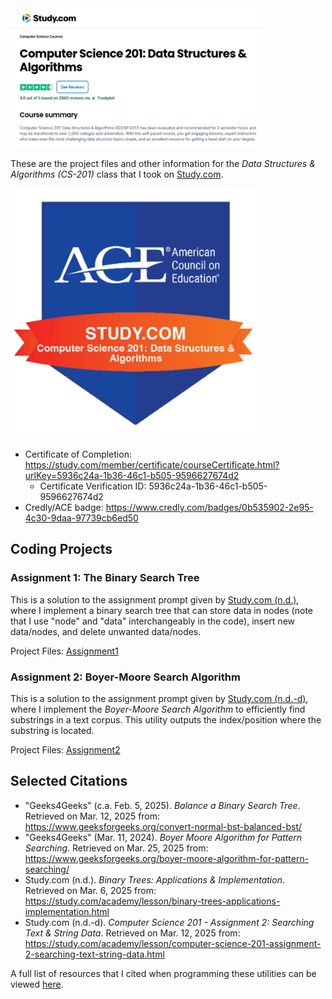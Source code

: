 
<img src="./img/banner.png" width="400px" />

These are the project files and other information for the _Data Structures & Algorithms (CS-201)_ class that I took on [Study.com](https://study.com). 

<a href="https://www.credly.com/badges/0b535902-2e95-4c30-9daa-97739cb6ed50" target="_blank"><img src="./img/badge.png" width="400px" /></a>

* Certificate of Completion: https://study.com/member/certificate/courseCertificate.html?urlKey=5936c24a-1b36-46c1-b505-9596627674d2
    * Certificate Verification ID: 5936c24a-1b36-46c1-b505-9596627674d2
* Credly/ACE badge: https://www.credly.com/badges/0b535902-2e95-4c30-9daa-97739cb6ed50

## Coding Projects

### Assignment 1: The Binary Search Tree

This is a solution to the assignment prompt given by [Study.com (n.d.)](https://study.com/academy/lesson/binary-trees-applications-implementation.html), where I implement a binary search tree that can store data in nodes (note that I use "node" and "data" interchangeably in the code), insert new data/nodes, and delete unwanted data/nodes.

Project Files: [Assignment1](./projects/Assignment1)

### Assignment 2: Boyer-Moore Search Algorithm

This is a solution to the assignment prompt given by [Study.com (n.d.-d)](https://study.com/academy/lesson/computer-science-201-assignment-2-searching-text-string-data.html), where I implement the _Boyer-Moore Search Algorithm_ to efficiently find substrings in a text corpus. This utility outputs the index/position where the substring is located.

Project Files: [Assignment2](./projects/Assignment2)

## Selected Citations

* "Geeks4Geeks" (c.a. Feb. 5, 2025). _Balance a Binary Search Tree_. Retrieved on Mar. 12, 2025 from: https://www.geeksforgeeks.org/convert-normal-bst-balanced-bst/
* "Geeks4Geeks" (Mar. 11, 2024). _Boyer Moore Algorithm for Pattern Searching_. Retrieved on Mar. 25, 2025 from: https://www.geeksforgeeks.org/boyer-moore-algorithm-for-pattern-searching/
* Study.com (n.d.). _Binary Trees: Applications & Implementation_. Retrieved on Mar. 6, 2025 from: https://study.com/academy/lesson/binary-trees-applications-implementation.html
* Study.com (n.d.-d). _Computer Science 201 - Assignment 2: Searching Text & String Data_. Retrieved on Mar. 12, 2025 from: https://study.com/academy/lesson/computer-science-201-assignment-2-searching-text-string-data.html

A full list of resources that I cited when programming these utilities can be viewed [here](./citations.md). 


